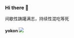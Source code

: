 ### Hi there 👋

间歇性踌躇满志，持续性混吃等死

#### yokon ![](https://views.whatilearened.today/views/github/yokonsan/yokonsan.svg)

<!--
![](https://github-readme-stats.vercel.app/api?username=yokonsan&show_icons=true&line_height=21&show_icons=true&theme=vue&hide_border=true)
![](https://github-readme-stats.vercel.app/api/top-langs/?username=yokonsan&show_icons=true&layout=compact&theme=vue&hide_border=true&hide=html,css)
-->
<!--
**Blackyukun/Blackyukun** is a ✨ _special_ ✨ repository because its `README.md` (this file) appears on your GitHub profile.

Here are some ideas to get you started:

- 🔭 I’m currently working on ...
- 🌱 I’m currently learning ...
- 👯 I’m looking to collaborate on ...
- 🤔 I’m looking for help with ...
- 💬 Ask me about ...
- 📫 How to reach me: ...
- 😄 Pronouns: ...
- ⚡ Fun fact: ...
-->
